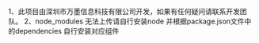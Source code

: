 1、此项目由深圳市万墨信息科技有限公司开发，如果有任何疑问请联系开发团队。
2、node_modules 无法上传请自行安装node 并根据package.json文件中的dependencies 自行安装对应组件
